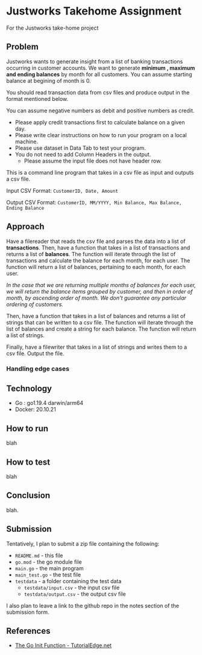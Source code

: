 # Justworks Takehome Assignment

For the Justworks take-home project

## Problem

Justworks wants to generate insight from a list of banking transactions occurring in customer accounts. We want to generate **minimum , maximum and ending balances** by month for all customers. You can assume starting balance at begining of month is 0.

You should read transaction data from csv files and produce output in the format mentioned below.

You can assume negative numbers as debit and positive numbers as credit.

- Please apply credit transactions first to calculate balance on a given day.  
- Please write clear instructions on how to run your program on a local machine.
- Please use dataset in Data Tab to test your program.
- You do not need to add Column Headers in the output.
  - Please assume the input file does not have header row.

This is a command line program that takes in a csv file as input and outputs a csv file.

Input CSV Format:
`CustomerID, Date, Amount`

Output CSV Format:
`CustomerID, MM/YYYY, Min Balance, Max Balance, Ending Balance`

## Approach

Have a filereader that reads the csv file and parses the data into a list of **transactions**. Then, have a function that takes in a list of transactions and returns a list of **balances**. The function will iterate through the list of transactions and calculate the balance for each month, for each user. The function will return a list of balances, pertaining to each month, for each user.

*In the case that we are returning multiple months of balances for each user, we will return the balance items grouped by customer, and then in order of month, by ascending order of month. We don't guarantee any particular ordering of customers.*

Then, have a function that takes in a list of balances and returns a list of strings that can be written to a csv file. The function will iterate through the list of balances and create a string for each balance. The function will return a list of strings.

Finally, have a filewriter that takes in a list of strings and writes them to a csv file. Output the file.

### Handling edge cases

## Technology

- Go : go1.19.4 darwin/arm64
- Docker: 20.10.21

## How to run

blah

## How to test

blah

## Conclusion

blah.

## Submission

Tentatively, I plan to submit a zip file containing the following:

- `README.md` - this file
- `go.mod` - the go module file
- `main.go` - the main program
- `main_test.go` - the test file
- `testdata` - a folder containing the test data
  - `testdata/input.csv` - the input csv file
  - `testdata/output.csv` - the output csv file

I also plan to leave a link to the github repo in the notes section of the submission form.

## References

- [The Go Init Function - TutorialEdge.net](https://tutorialedge.net/golang/the-go-init-function/)
